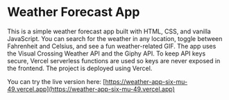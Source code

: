 # Weather Forecast App

This is a simple weather forecast app built with HTML, CSS, and vanilla JavaScript. You can search for the weather in any location, toggle between Fahrenheit and Celsius, and see a fun weather-related GIF. The app uses the Visual Crossing Weather API and the Giphy API. To keep API keys secure, Vercel serverless functions are used so keys are never exposed in the frontend. The project is deployed using Vercel.

You can try the live version here: [https://weather-app-six-mu-49.vercel.app](https://weather-app-six-mu-49.vercel.app)
